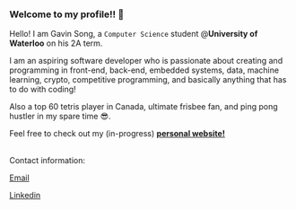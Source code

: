 ### Welcome to my profile!! 👋

Hello! I am Gavin Song, a ```Computer Science``` student @**University of Waterloo** on his 2A term.

I am an aspiring software developer who is passionate about creating and programming in front-end, back-end, embedded systems, data, machine learning, crypto, competitive programming, and basically anything that has to do with coding! 

Also a top 60 tetris player in Canada, ultimate frisbee fan, and ping pong hustler in my spare time 😎.

Feel free to check out my (in-progress) <a href="https://gavin-st.github.io/personal-website/"><u><b>personal website!</b></u></a><br><br>

Contact information:

<a href="mailto:gavins1237@gmail.com">Email</a> 
  
<a href="https://www.linkedin.com/in/gavin-song/">Linkedin</a> 



